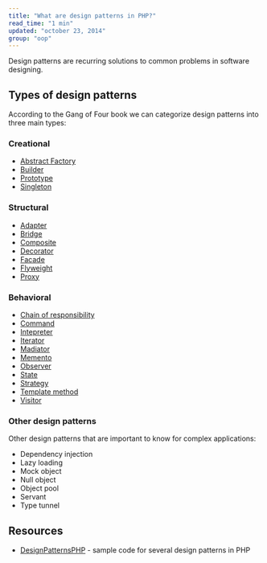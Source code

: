 ```yaml
---
title: "What are design patterns in PHP?"
read_time: "1 min"
updated: "october 23, 2014"
group: "oop"
---
```


Design patterns are recurring solutions to common problems in software designing.

## Types of design patterns

According to the Gang of Four book we can categorize design patterns into three main types:

### Creational

* [Abstract Factory](./design-patterns/abstract-factory.md)
* [Builder](design-patterns/builder.md)
* [Prototype](prototype/)
* [Singleton](singleton/)

### Structural

* [Adapter](adapter/)
* [Bridge](bridge/)
* [Composite](composite/)
* [Decorator](decorator/)
* [Facade](facade/)
* [Flyweight](flyweight/)
* [Proxy](proxy/)

### Behavioral

* [Chain of responsibility](chain-of-responsibility/)
* [Command](command/)
* [Intepreter](interpreter/)
* [Iterator](iterator/)
* [Madiator](madiator/)
* [Memento](memento/)
* [Observer](observer/)
* [State](state/)
* [Strategy](strategy/)
* [Template method](template-method/)
* [Visitor](visitor/)

### Other design patterns

Other design patterns that are important to know for complex applications:

* Dependency injection
* Lazy loading
* Mock object
* Null object
* Object pool
* Servant
* Type tunnel



## Resources

* [DesignPatternsPHP](https://github.com/domnikl/DesignPatternsPHP) - sample code for several design patterns in PHP

